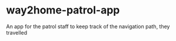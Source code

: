 # way2home-patrol-app
An app for the patrol staff to keep track of the navigation path, they travelled
